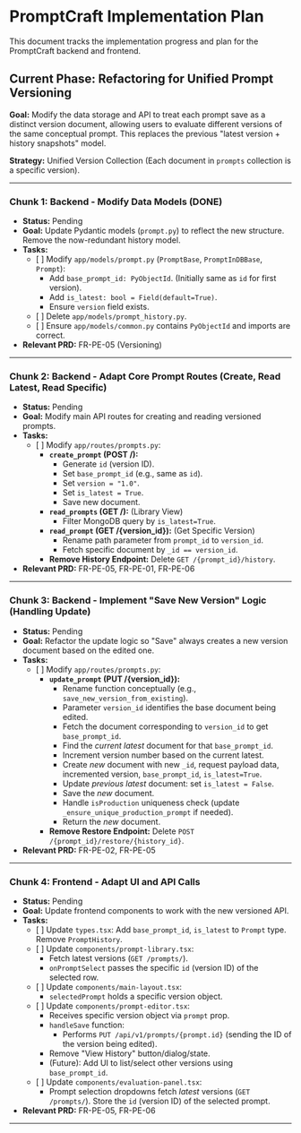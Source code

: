# PromptCraft Implementation Plan

This document tracks the implementation progress and plan for the PromptCraft backend and frontend.

## Current Phase: Refactoring for Unified Prompt Versioning

**Goal:** Modify the data storage and API to treat each prompt save as a distinct version document, allowing users to evaluate different versions of the same conceptual prompt. This replaces the previous "latest version + history snapshots" model.

**Strategy:** Unified Version Collection (Each document in `prompts` collection is a specific version).

---

### Chunk 1: Backend - Modify Data Models (DONE)

*   **Status:** Pending
*   **Goal:** Update Pydantic models (`prompt.py`) to reflect the new structure. Remove the now-redundant history model.
*   **Tasks:**
    *   \[ ] Modify `app/models/prompt.py` (`PromptBase`, `PromptInDBBase`, `Prompt`):
        *   Add `base_prompt_id: PyObjectId`. (Initially same as `id` for first version).
        *   Add `is_latest: bool = Field(default=True)`.
        *   Ensure `version` field exists.
    *   \[ ] Delete `app/models/prompt_history.py`.
    *   \[ ] Ensure `app/models/common.py` contains `PyObjectId` and imports are correct.
*   **Relevant PRD:** FR-PE-05 (Versioning)

---

### Chunk 2: Backend - Adapt Core Prompt Routes (Create, Read Latest, Read Specific)

*   **Status:** Pending
*   **Goal:** Modify main API routes for creating and reading versioned prompts.
*   **Tasks:**
    *   \[ ] Modify `app/routes/prompts.py`:
        *   **`create_prompt` (POST /):**
            *   Generate `id` (version ID).
            *   Set `base_prompt_id` (e.g., same as `id`).
            *   Set `version = "1.0"`.
            *   Set `is_latest = True`.
            *   Save new document.
        *   **`read_prompts` (GET /):** (Library View)
            *   Filter MongoDB query by `is_latest=True`.
        *   **`read_prompt` (GET /{version_id}):** (Get Specific Version)
            *   Rename path parameter from `prompt_id` to `version_id`.
            *   Fetch specific document by `_id == version_id`.
        *   **Remove History Endpoint:** Delete `GET /{prompt_id}/history`.
*   **Relevant PRD:** FR-PE-05, FR-PE-01, FR-PE-06

---

### Chunk 3: Backend - Implement "Save New Version" Logic (Handling Update)

*   **Status:** Pending
*   **Goal:** Refactor the update logic so "Save" always creates a new version document based on the edited one.
*   **Tasks:**
    *   \[ ] Modify `app/routes/prompts.py`:
        *   **`update_prompt` (PUT /{version_id}):**
            *   Rename function conceptually (e.g., `save_new_version_from_existing`).
            *   Parameter `version_id` identifies the base document being edited.
            *   Fetch the document corresponding to `version_id` to get `base_prompt_id`.
            *   Find the *current latest* document for that `base_prompt_id`.
            *   Increment version number based on the current latest.
            *   Create *new* document with new `_id`, request payload data, incremented version, `base_prompt_id`, `is_latest=True`.
            *   Update *previous latest* document: set `is_latest = False`.
            *   Save the *new* document.
            *   Handle `isProduction` uniqueness check (update `_ensure_unique_production_prompt` if needed).
            *   Return the *new* document.
        *   **Remove Restore Endpoint:** Delete `POST /{prompt_id}/restore/{history_id}`.
*   **Relevant PRD:** FR-PE-02, FR-PE-05

---

### Chunk 4: Frontend - Adapt UI and API Calls

*   **Status:** Pending
*   **Goal:** Update frontend components to work with the new versioned API.
*   **Tasks:**
    *   \[ ] Update `types.tsx`: Add `base_prompt_id`, `is_latest` to `Prompt` type. Remove `PromptHistory`.
    *   \[ ] Update `components/prompt-library.tsx`:
        *   Fetch latest versions (`GET /prompts/`).
        *   `onPromptSelect` passes the specific `id` (version ID) of the selected row.
    *   \[ ] Update `components/main-layout.tsx`:
        *   `selectedPrompt` holds a specific version object.
    *   \[ ] Update `components/prompt-editor.tsx`:
        *   Receives specific version object via `prompt` prop.
        *   `handleSave` function:
            *   Performs `PUT /api/v1/prompts/{prompt.id}` (sending the ID of the version being edited).
        *   Remove "View History" button/dialog/state.
        *   (Future): Add UI to list/select other versions using `base_prompt_id`.
    *   \[ ] Update `components/evaluation-panel.tsx`:
        *   Prompt selection dropdowns fetch *latest* versions (`GET /prompts/`). Store the `id` (version ID) of the selected prompt.
*   **Relevant PRD:** FR-PE-05, FR-PE-06

---